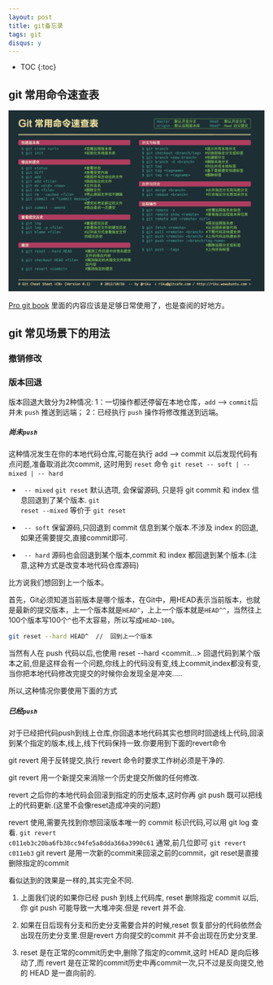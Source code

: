 ```yaml
---
layout: post
title: git备忘录
tags: git
disqus: y
---
```

* TOC
{:toc}

## git 常用命令速查表

![git常用命令速查表](/images/blog/2016/02-14/Git常用命令.jpg)

[Pro git book](https://git-scm.com/book/zh/v2) 里面的内容应该是足够日常使用了，也是查阅的好地方。

## git 常见场景下的用法

### 撤销修改

### 版本回退
版本回退大致分为2种情况:
1：一切操作都还停留在本地仓库，<code>add</code> --> <code>commit</code>后并未 <code>push</code> 推送到远端；
2：已经执行 <code>push</code> 操作将修改推送到远端。

##### 尚未<code>push</code>
 这种情况发生在你的本地代码仓库,可能在执行 add --> commit 以后发现代码有点问题,准备取消此次commit, 这时用到 <code>reset</code> 命令
<code>git reset -- soft | -- mixed | -- hard</code>

- <code> -- mixed</code>
<code>git reset</code> 默认选项, 会保留源码, 只是将 git commit 和 index 信息回退到了某个版本. <code>git reset --mixed</code>  等价于  <code>git reset</code>

- <code> -- soft</code>
保留源码,只回退到 commit 信息到某个版本.不涉及 index 的回退,如果还需要提交,直接commit即可.
- <code> -- hard</code>
源码也会回退到某个版本,commit 和 index 都回退到某个版本.(注意,这种方式是改变本地代码仓库源码)

比方说我们想回到上一个版本。

首先，Git必须知道当前版本是哪个版本，在Git中，用HEAD表示当前版本，也就是最新的提交版本，上一个版本就是<code>HEAD^</code>，上上一个版本就是<code>HEAD^^</code>，当然往上100个版本写100个<code>^</code>也不太容易，所以写成<code>HEAD~100</code>。

```bash
git reset --hard HEAD^  //  回到上一个版本
```

当然有人在 push 代码以后,也使用 reset --hard <commit...> 回退代码到某个版本之前,但是这样会有一个问题,你线上的代码没有变,线上commit,index都没有变,当你把本地代码修改完提交的时候你会发现全是冲突.....

 所以,这种情况你要使用下面的方式

##### 已经<code>push</code>

对于已经把代码push到线上仓库,你回退本地代码其实也想同时回退线上代码,回滚到某个指定的版本,线上,线下代码保持一致.你要用到下面的revert命令

git revert 用于反转提交,执行 revert 命令时要求工作树必须是干净的.

git revert 用一个新提交来消除一个历史提交所做的任何修改.

revert 之后你的本地代码会回滚到指定的历史版本,这时你再 git push 既可以把线上的代码更新.(这里不会像reset造成冲突的问题)

revert 使用,需要先找到你想回滚版本唯一的 commit 标识代码,可以用 git log 查看.
<code>git revert c011eb3c20ba6fb38cc94fe5a8dda366a3990c61</code>
通常,前几位即可 <code>git revert c011eb3</code>
git revert 是用一次新的commit来回滚之前的commit，git reset是直接删除指定的commit

看似达到的效果是一样的,其实完全不同.

1. 上面我们说的如果你已经 push 到线上代码库, reset 删除指定 commit 以后,你 git push 可能导致一大堆冲突.但是 revert 并不会.

2. 如果在日后现有分支和历史分支需要合并的时候,reset 恢复部分的代码依然会出现在历史分支里.但是revert 方向提交的commit 并不会出现在历史分支里.

3. reset 是在正常的commit历史中,删除了指定的commit,这时 HEAD 是向后移动了,而 revert 是在正常的commit历史中再commit一次,只不过是反向提交,他的 HEAD 是一直向前的.
